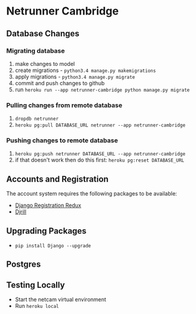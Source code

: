 # Netrunner Cambridge

## Database Changes

### Migrating database

1. make changes to model
2. create migrations - `python3.4 manage.py makemigrations`
3. apply migrations - `python3.4 manage.py migrate`
4. commit and push changes to github
5. run `heroku run --app netrunner-cambridge python manage.py migrate`

### Pulling changes from remote database

1. `dropdb netrunner`
2. `heroku pg:pull DATABASE_URL netrunner --app netrunner-cambridge`

### Pushing changes to remote database

1. `heroku pg:push netrunner DATABASE_URL --app netrunner-cambridge`
2. if that doesn't work then do this first: `heroku pg:reset DATABASE_URL`

## Accounts and Registration

The account system requires the following packages to be available:

- [Django Registration Redux](https://django-registration-redux.readthedocs.org/en/latest/index.html)
- [Djrill](https://github.com/brack3t/Djrill)

## Upgrading Packages

- `pip install Django --upgrade`

## Postgres

## Testing Locally

- Start the netcam virtual environment
- Run `heroku local`

